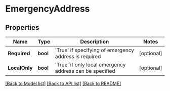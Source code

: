 # EmergencyAddress

## Properties

Name | Type | Description | Notes
------------ | ------------- | ------------- | -------------
**Required** | **bool** |  &#39;True&#39; if specifying of emergency address is required | [optional] 
**LocalOnly** | **bool** |  &#39;True&#39; if only local emergency address can be specified | [optional] 

[[Back to Model list]](../README.md#documentation-for-models) [[Back to API list]](../README.md#documentation-for-api-endpoints) [[Back to README]](../README.md)


